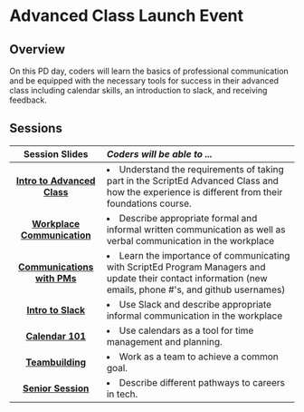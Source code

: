 # Advanced Class Launch Event 

## Overview
On this PD day, coders will learn the basics of professional communication and be equipped with the necessary tools for success in their advanced class including calendar skills, an introduction to slack, and receiving feedback.

## Sessions 
|Session Slides|*Coders will be able to ...*|
|:-------:|:-------|
|[**Intro to Advanced Class**](https://drive.google.com/open?id=1sxI3h2VkhIrEhFSJXq_QBi-lLcE9qDkncwn28YKBM7A)|<li>Understand the requirements of taking part in the ScriptEd Advanced Class and how the experience is different from their foundations course.</li>|
|[**Workplace Communication**](https://drive.google.com/open?id=1sxI3h2VkhIrEhFSJXq_QBi-lLcE9qDkncwn28YKBM7A) |<li>Describe appropriate formal and informal written communication as well as verbal communication in the workplace</li>|
|[**Communications with PMs**](https://drive.google.com/open?id=1sxI3h2VkhIrEhFSJXq_QBi-lLcE9qDkncwn28YKBM7A) |<li>Learn the importance of communicating with ScriptEd Program Managers and update their contact information (new emails, phone #'s, and github usernames)</li>|
|[**Intro to Slack**](https://drive.google.com/open?id=1sxI3h2VkhIrEhFSJXq_QBi-lLcE9qDkncwn28YKBM7A) |<li>Use Slack and describe appropriate informal communication in the workplace</li>|
|[**Calendar 101**](https://drive.google.com/open?id=1sxI3h2VkhIrEhFSJXq_QBi-lLcE9qDkncwn28YKBM7A) |<li>Use calendars as a tool for time management and planning.</li>|
|[**Teambuilding**](https://drive.google.com/open?id=1sxI3h2VkhIrEhFSJXq_QBi-lLcE9qDkncwn28YKBM7A) | <li>Work as a team to achieve a common goal.</li>|
|[**Senior Session**](https://drive.google.com/open?id=1sxI3h2VkhIrEhFSJXq_QBi-lLcE9qDkncwn28YKBM7A) |<li>Describe different pathways to careers in tech. </li>|
